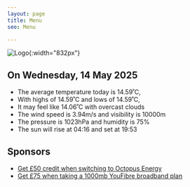 ```yaml
---
layout: page
title: Menu
seo: Menu

---
```


![Logo](/images/logo.jpg){:width="832px"}

<!-- weather_marker starts -->
## On Wednesday, 14 May 2025

- The average temperature today is 14.59˚C,
- With highs of 14.59˚C and lows of 14.59˚C,
- It may feel like 14.06˚C with overcast clouds
- The wind speed is 3.94m/s and visibility is 10000m
- The pressure is 1023hPa and humidity is 75%
- The sun will rise at 04:16 and set at 19:53

<!-- weather_marker ends -->

## Sponsors

- [Get £50 credit when switching to Octopus Energy](https://bit.ly/3oD1nnS)
- [Get £75 when taking a 1000mb YouFibre broadband plan](https://aklam.io/91zWhU?)
